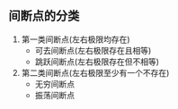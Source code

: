 ## 间断点的分类

1. 第一类间断点(左右极限均存在)
   - 可去间断点(左右极限存在且相等)
   - 跳跃间断点(左右极限存在但不相等)
2. 第二类间断点(左右极限至少有一个不存在)
   - 无穷间断点
   - 振荡间断点
